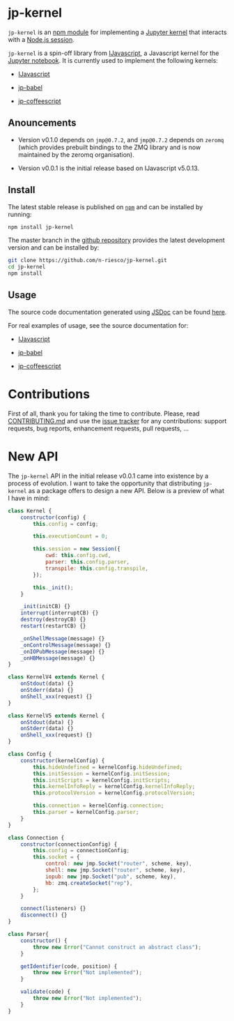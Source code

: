 # jp-kernel

`jp-kernel` is an [npm module](https://www.npmjs.com/) for implementing a
[Jupyter kernel](http://jupyter.readthedocs.io/en/latest/projects/kernels.html)
that interacts with a [Node.js session](https://github.com/n-riesco/nel).

`jp-kernel` is a spin-off library from
[IJavascript](https://github.com/n-riesco/ijavascript), a Javascript kernel for
the [Jupyter notebook](http://jupyter.org/). It is currently used to implement
the following kernels:

- [IJavascript](http://github.com/n-riesco/ijavascript)

- [jp-babel](http://github.com/n-riesco/jp-babel)

- [jp-coffeescript](http://github.com/n-riesco/jp-coffeescript)


## Anouncements

- Version v0.1.0 depends on `jmp@0.7.2`, and `jmp@0.7.2` depends on `zeromq`
  (which provides prebuilt bindings to the ZMQ library and is now maintained by
  the zeromq organisation).

- Version v0.0.1 is the initial release based on IJavascript v5.0.13.


## Install

The latest stable release is published on
[`npm`](https://www.npmjs.com/package/jp-kernel) and can be installed by
running:

```sh
npm install jp-kernel
```

The master branch in the [github
repository](https://github.com/n-riesco/jp-kernel) provides the latest
development version and can be installed by:

```sh
git clone https://github.com/n-riesco/jp-kernel.git
cd jp-kernel
npm install
```


## Usage

The source code documentation generated using [JSDoc](http://usejsdoc.org/) can
be found [here](http://n-riesco.github.io/jp-kernel/).

For real examples of usage, see the source documentation for:

- [IJavascript](http://n-riesco.github.io/ijavascript/jsdoc/index.html)

- [jp-babel](http://n-riesco.github.io/jp-babel/)

- [jp-coffeescript](http://n-riesco.github.io/jp-coffeescript/)


# Contributions

First of all, thank you for taking the time to contribute. Please, read
[CONTRIBUTING.md](CONTRIBUTING.md) and use the [issue
tracker](https://github.com/n-riesco/jp-kernel/issues) for any contributions:
support requests, bug reports, enhancement requests, pull requests, ...

# New API

The `jp-kernel` API in the initial release v0.0.1 came into existence by a
process of evolution. I want to take the opportunity that distributing
`jp-kernel` as a package offers to design a new API. Below is a preview of what
I have in mind:

```js
class Kernel {
    constructor(config) {
        this.config = config;

        this.executionCount = 0;

        this.session = new Session({
            cwd: this.config.cwd,
            parser: this.config.parser,
            transpile: this.config.transpile,
        });

        this._init();
    }

    _init(initCB) {}
    interrupt(interruptCB) {}
    destroy(destroyCB) {}
    restart(restartCB) {}

    _onShellMessage(message) {}
    _onControlMessage(message) {}
    _onIOPubMessage(message) {}
    _onHBMessage(message) {}
}
```

```js
class KernelV4 extends Kernel {
    onStdout(data) {}
    onStderr(data) {}
    onShell_xxx(request) {}
}
```

```js
class KernelV5 extends Kernel {
    onStdout(data) {}
    onStderr(data) {}
    onShell_xxx(request) {}
}
```

```js
class Config {
    constructor(kernelConfig) {
        this.hideUndefined = kernelConfig.hideUndefined;
        this.initSession = kernelConfig.initSession;
        this.initScripts = kernelConfig.initScripts;
        this.kernelInfoReply = kernelConfig.kernelInfoReply;
        this.protocolVersion = kernelConfig.protocolVersion;

        this.connection = kernelConfig.connection;
        this.parser = kernelConfig.parser;
    }
}
```

```js
class Connection {
    constructor(connectionConfig) {
        this.config = connectionConfig;
        this.socket = {
            control: new jmp.Socket("router", scheme, key),
            shell: new jmp.Socket("router", scheme, key),
            iopub: new jmp.Socket("pub", scheme, key),
            hb: zmq.createSocket("rep"),
        };
    }

    connect(listeners) {}
    disconnect() {}
}
```

```js
class Parser{
    constructor() {
        throw new Error("Cannot construct an abstract class");
    }

    getIdentifier(code, position) {
        throw new Error("Not implemented");
    }

    validate(code) {
        throw new Error("Not implemented");
    }
}
```
